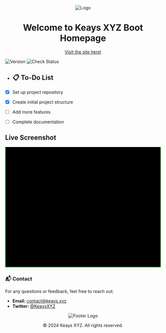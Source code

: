 <div align="center">
  <img height="60px" width="60px" src="https://github.com/berlintay/KeaysBootXYZ_WEB/blob/3f293d49d66c1503145d8d5540ceafca4c1d4265/media/image-removebg-preview.png" alt="Logo">
  <h1>Welcome to Keays XYZ Boot Homepage</h1>
  <p><a href="http://www.keays.xyz" target="_blank">Visit the site here!</a></p>
</div>


![Version](https://img.shields.io/badge/version-1.0.0-blue)
![Check Status](https://img.shields.io/github/workflow/status/berlintay/KeaysXYZ/Check-Status)


 
- ## 📋 To-Do List

- [x] Set up project repository
- [x] Create initial project structure
- [ ] Add more features
- [ ] Complete documentation


## Live Screenshot

![Live Screenshot](https://github.com/berlintay/KeaysXYZ/raw/master/media/screenshot.png)

### 📬 Contact

For any questions or feedback, feel free to reach out:

- **Email:** [contact@keays.xyz](mailto:contact@keays.xyz)
- **Twitter:** [@KeaysXYZ](https://twitter.com/KeaysXYZ)



<div align="center">
  <img src="https://github.com/berlintay/KeaysBootXYZ_WEB/blob/master/media/image-removebg-preview.png" alt="Footer Logo" height="50px">
  <p>&copy; 2024 Keays XYZ. All rights reserved.</p>
</div>
